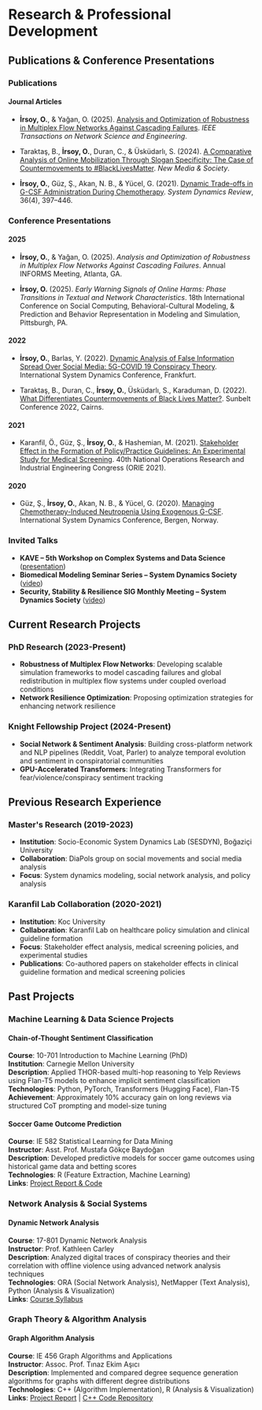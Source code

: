 # Research & Professional Development

## Publications & Conference Presentations

### Publications

#### Journal Articles
- **İrsoy, O.**, & Yağan, O. (2025). [Analysis and Optimization of Robustness in Multiplex Flow Networks Against Cascading Failures](https://ieeexplore.ieee.org/abstract/document/11129154). *IEEE Transactions on Network Science and Engineering*.

- Taraktaş, B., **İrsoy, O.**, Duran, C., & Üsküdarlı, S. (2024). [A Comparative Analysis of Online Mobilization Through Slogan Specificity: The Case of Countermovements to #BlackLivesMatter](https://journals.sagepub.com/doi/full/10.1177/14614448251336421). *New Media & Society*.

- **İrsoy, O.**, Güz, Ş., Akan, N. B., & Yücel, G. (2021). [Dynamic Trade-offs in G-CSF Administration During Chemotherapy](https://onlinelibrary.wiley.com/doi/abs/10.1002/sdr.1671). *System Dynamics Review*, 36(4), 397–446.

### Conference Presentations

#### 2025
- **İrsoy, O.**, & Yağan, O. (2025). *Analysis and Optimization of Robustness in Multiplex Flow Networks Against Cascading Failures*. Annual INFORMS Meeting, Atlanta, GA.

- **İrsoy, O.** (2025). *Early Warning Signals of Online Harms: Phase Transitions in Textual and Network Characteristics*. 18th International Conference on Social Computing, Behavioral-Cultural Modeling, & Prediction and Behavior Representation in Modeling and Simulation, Pittsburgh, PA.

#### 2022
- **İrsoy, O.**, Barlas, Y. (2022). [Dynamic Analysis of False Information Spread Over Social Media: 5G-COVID 19 Conspiracy Theory](https://systemdynamics.org/conference-schedule/). International System Dynamics Conference, Frankfurt.

- Taraktaş, B., Duran, C., **İrsoy, O.**, Üsküdarlı, S., Karaduman, D. (2022). [What Differentiates Countermovements of Black Lives Matter?](https://static1.squarespace.com/static/60c9503dcaf858285d42c5e1/t/62c2cd15edc7b10960759459/1656933654669/sunbelt_2022_agenda_FINAL.pdf). Sunbelt Conference 2022, Cairns.

#### 2021
- Karanfil, Ö., Güz, Ş., **İrsoy, O.**, & Hashemian, M. (2021). [Stakeholder Effect in the Formation of Policy/Practice Guidelines: An Experimental Study for Medical Screening](https://www.yaem2021.org/static/Yaem2021_BildiriKitabi.pdf). 40th National Operations Research and Industrial Engineering Congress (ORIE 2021).

#### 2020
- Güz, Ş., **İrsoy, O.**, Akan, N. B., & Yücel, G. (2020). [Managing Chemotherapy-Induced Neutropenia Using Exogenous G-CSF](https://proceedings.systemdynamics.org/2020/papers/P1152.pdf). International System Dynamics Conference, Bergen, Norway.

### Invited Talks
- **KAVE – 5th Workshop on Complex Systems and Data Science** ([presentation](https://uzay00.github.io/kahve/calistay/))
- **Biomedical Modeling Seminar Series – System Dynamics Society** ([video](https://systemdynamics.org/system-dynamics-biomedical-modeling/))
- **Security, Stability & Resilience SIG Monthly Meeting – System Dynamics Society** ([video](https://www.youtube.com/watch?v=13XmXhQ8wTU))

## Current Research Projects

### PhD Research (2023-Present)
- **Robustness of Multiplex Flow Networks**: Developing scalable simulation frameworks to model cascading failures and global redistribution in multiplex flow systems under coupled overload conditions
- **Network Resilience Optimization**: Proposing optimization strategies for enhancing network resilience

### Knight Fellowship Project (2024-Present)
- **Social Network & Sentiment Analysis**: Building cross-platform network and NLP pipelines (Reddit, Voat, Parler) to analyze temporal evolution and sentiment in conspiratorial communities
- **GPU-Accelerated Transformers**: Integrating Transformers for fear/violence/conspiracy sentiment tracking

## Previous Research Experience

### Master's Research (2019-2023)
- **Institution**: Socio-Economic System Dynamics Lab (SESDYN), Boğaziçi University
- **Collaboration**: DiaPols group on social movements and social media analysis
- **Focus**: System dynamics modeling, social network analysis, and policy analysis

### Karanfil Lab Collaboration (2020-2021)
- **Institution**: Koc University
- **Collaboration**: Karanfil Lab on healthcare policy simulation and clinical guideline formation
- **Focus**: Stakeholder effect analysis, medical screening policies, and experimental studies
- **Publications**: Co-authored papers on stakeholder effects in clinical guideline formation and medical screening policies

## Past Projects

### Machine Learning & Data Science Projects

#### Chain-of-Thought Sentiment Classification
**Course**: 10-701 Introduction to Machine Learning (PhD)  
**Institution**: Carnegie Mellon University  
**Description**: Applied THOR-based multi-hop reasoning to Yelp Reviews using Flan-T5 models to enhance implicit sentiment classification  
**Technologies**: Python, PyTorch, Transformers (Hugging Face), Flan-T5  
**Achievement**: Approximately 10% accuracy gain on long reviews via structured CoT prompting and model-size tuning

#### Soccer Game Outcome Prediction
**Course**: IE 582 Statistical Learning for Data Mining  
**Instructor**: Asst. Prof. Mustafa Gökçe Baydoğan  
**Description**: Developed predictive models for soccer game outcomes using historical game data and betting scores  
**Technologies**: R (Feature Extraction, Machine Learning)  
**Links**: [Project Report & Code](/IE_582_Project.html)

### Network Analysis & Social Systems

#### Dynamic Network Analysis
**Course**: 17-801 Dynamic Network Analysis  
**Instructor**: Prof. Kathleen Carley  
**Description**: Analyzed digital traces of conspiracy theories and their correlation with offline violence using advanced network analysis techniques  
**Technologies**: ORA (Social Network Analysis), NetMapper (Text Analysis), Python (Analysis & Visualization)  
**Links**: [Course Syllabus](/DNA_Syllabus_Spring_2024.pdf)

### Graph Theory & Algorithm Analysis

#### Graph Algorithm Analysis
**Course**: IE 456 Graph Algorithms and Applications  
**Instructor**: Assoc. Prof. Tınaz Ekim Aşıcı  
**Description**: Implemented and compared degree sequence generation algorithms for graphs with different degree distributions  
**Technologies**: C++ (Algorithm Implementation), R (Analysis & Visualization)  
**Links**: [Project Report](/IE_456_Project_Report.pdf) | [C++ Code Repository](https://github.com/orkunirsoy/oirsoy/tree/main/IE%20_456_Project_Code)


